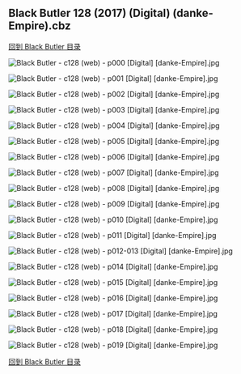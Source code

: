 ## Black Butler 128 (2017) (Digital) (danke-Empire).cbz


[回到 Black Butler 目录](https://github.com/alicewish/markdown/blob/master/series/Black-Butler.md)


![Black Butler - c128 (web) - p000 [Digital] [danke-Empire].jpg](https://wx1.sinaimg.cn/large/6a9fdecagy1fpdn85mbrgj20p011ijsh.jpg)

![Black Butler - c128 (web) - p001 [Digital] [danke-Empire].jpg](https://wx1.sinaimg.cn/large/6a9fdecagy1fpdn88n7woj20p011in1s.jpg)

![Black Butler - c128 (web) - p002 [Digital] [danke-Empire].jpg](https://wx1.sinaimg.cn/large/6a9fdecagy1fpdn8ajz8wj20p011it8z.jpg)

![Black Butler - c128 (web) - p003 [Digital] [danke-Empire].jpg](https://wx1.sinaimg.cn/large/6a9fdecagy1fpdn8dxoecj20p011idro.jpg)

![Black Butler - c128 (web) - p004 [Digital] [danke-Empire].jpg](https://wx1.sinaimg.cn/large/6a9fdecagy1fpdn8il4d5j20p011iwnp.jpg)

![Black Butler - c128 (web) - p005 [Digital] [danke-Empire].jpg](https://wx1.sinaimg.cn/large/6a9fdecagy1fpdn8mevfej20p011ik1w.jpg)

![Black Butler - c128 (web) - p006 [Digital] [danke-Empire].jpg](https://wx1.sinaimg.cn/large/6a9fdecagy1fpdn8pr27hj20p011i49z.jpg)

![Black Butler - c128 (web) - p007 [Digital] [danke-Empire].jpg](https://wx1.sinaimg.cn/large/6a9fdecagy1fpdn8t5ob3j20p011itj1.jpg)

![Black Butler - c128 (web) - p008 [Digital] [danke-Empire].jpg](https://wx1.sinaimg.cn/large/6a9fdecagy1fpdn8wi8gej20p011itis.jpg)

![Black Butler - c128 (web) - p009 [Digital] [danke-Empire].jpg](https://wx1.sinaimg.cn/large/6a9fdecagy1fpdn8zz6kxj20p011in7q.jpg)

![Black Butler - c128 (web) - p010 [Digital] [danke-Empire].jpg](https://wx1.sinaimg.cn/large/6a9fdecagy1fpdn9398mrj20p011ithk.jpg)

![Black Butler - c128 (web) - p011 [Digital] [danke-Empire].jpg](https://wx1.sinaimg.cn/large/6a9fdecagy1fpdn96e9jbj20p011ithu.jpg)

![Black Butler - c128 (web) - p012-013 [Digital] [danke-Empire].jpg](https://wx1.sinaimg.cn/large/6a9fdecagy1fpdn9a5cx0j21e011ika8.jpg)

![Black Butler - c128 (web) - p014 [Digital] [danke-Empire].jpg](https://wx1.sinaimg.cn/large/6a9fdecagy1fpdn9fsz5uj20p011iti1.jpg)

![Black Butler - c128 (web) - p015 [Digital] [danke-Empire].jpg](https://wx1.sinaimg.cn/large/6a9fdecagy1fpdn9j9et6j20p011itif.jpg)

![Black Butler - c128 (web) - p016 [Digital] [danke-Empire].jpg](https://wx1.sinaimg.cn/large/6a9fdecagy1fpdn9mjnvyj20p011ik0b.jpg)

![Black Butler - c128 (web) - p017 [Digital] [danke-Empire].jpg](https://wx1.sinaimg.cn/large/6a9fdecagy1fpdn9qb4c6j20p011i48j.jpg)

![Black Butler - c128 (web) - p018 [Digital] [danke-Empire].jpg](https://wx1.sinaimg.cn/large/6a9fdecagy1fpdn9tkiguj20p011idoa.jpg)

![Black Butler - c128 (web) - p019 [Digital] [danke-Empire].jpg](https://wx1.sinaimg.cn/large/6a9fdecagy1fpdn9wgu58j20p011iadt.jpg)

[回到 Black Butler 目录](https://github.com/alicewish/markdown/blob/master/series/Black-Butler.md)

